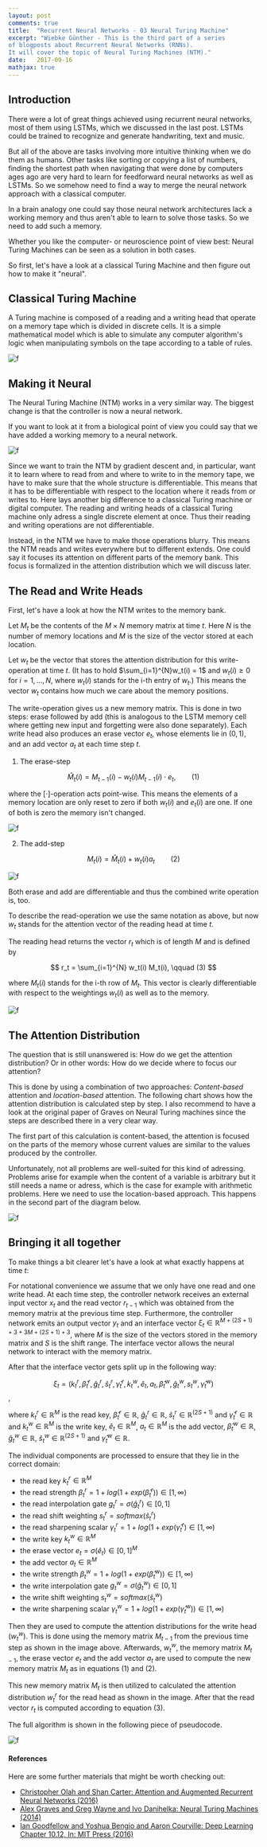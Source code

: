 ```yaml
---
layout: post
comments: true
title:  "Recurrent Neural Networks - 03 Neural Turing Machine"
excerpt: "Wiebke Günther - This is the third part of a series 
of blogposts about Recurrent Neural Networks (RNNs). 
It will cover the topic of Neural Turing Machines (NTM)."
date:   2017-09-16
mathjax: true
---
```


## Introduction
There were a lot of great things achieved using recurrent neural networks, most of them using LSTMs, 
which we discussed in the last post. LSTMs could be trained to recognize and generate handwriting, 
text and music.

But all of the above are tasks involving more intuitive thinking when we do them as humans. Other tasks 
like sorting or copying a list of numbers, finding the shortest path when navigating that were done by 
computers ages ago are very hard to learn for feedforward neural networks as well as LSTMs.
So we somehow need to find a way to merge the neural network approach with a classical computer.

In a brain analogy one could say those neural network architectures lack a working memory and thus 
aren't able to learn to solve those tasks. So we need to add such a memory.

Whether you like the computer- or neuroscience point of view best: Neural Turing Machines can be seen 
as a solution in both cases.

So first, let's have a look at a classical Turing Machine and then figure out how to make it "neural".

## Classical Turing Machine

A Turing machine is composed of a reading and a writing head that operate on a memory tape which is 
divided in discrete cells. It is a simple mathematical model which is able to simulate any computer 
algorithm's logic when manipulating symbols on the tape according to a table of rules.

![f](https://raw.githubusercontent.com/neurocats/neurocats.github.io/master/assets/ntm/classic_turing.png)

## Making it Neural

The Neural Turing Machine (NTM) works in a very similar way. The biggest change is that the controller is 
now a neural network.

If you want to look at it from a biological point of view you could say that we have added a working memory 
to a neural network.

![f](https://raw.githubusercontent.com/neurocats/neurocats.github.io/master/assets/ntm/NTM_overview.png) 

Since we want to train the NTM by gradient descent and, in particular, want it to learn where to read from 
and where to write to in the memory tape, we have to make sure that the whole structure is differentiable. 
This means that it has to be differentiable with respect to the location where it reads from or writes to. 
Here lays another big difference to a classical Turing machine or digital computer. The reading and writing 
heads of a classical Turing machine only adress a single discrete element at once. Thus their reading and 
writing operations are not differentiable.

Instead, in the NTM we have to make those operations blurry. This means the NTM reads and writes 
everywhere but to different extends. One could say it focuses its attention on different parts of the 
memory bank. This focus is formalized in the attention distribution which we will discuss later.

## The Read and Write Heads

First, let's have a look at how the NTM writes to the memory bank.

Let $M_t$ be the contents of the $M \times N$ memory matrix at time $t$. Here $N$ is the number of memory 
locations and $M$ is the size of the vector stored at each location. 

Let $w_t$ be the vector that stores the attention distribution for 
this write-operation at time $t$. 
(It has to hold $\sum_{i=1}^{N}w_t(i) = 1$ and $w_t(i) \geq 0$ 
for $i = 1,\ldots, N$, where $w_t(i)$ stands 
for the i-th entry of $w_t$.) This means the vector $w_t$ contains how much we care about the memory 
positions.

The write-operation gives us a new memory matrix. This is done in two steps: 
erase followed by add (this is analogous to the LSTM memory cell where getting new input 
and forgetting were also done separately). Each write head also produces an erase vector $e_t$, whose 
elements lie in $(0,1)$, and an add vector $a_t$ at each time step $t$.

1. The erase-step

$$
\hat{M}_{t}(i) = M_{t-1}(i) - w_t(i) M_{t-1}(i) \cdot e_t, \qquad (1)
$$

where the $[\cdot$]-operation acts point-wise. This means the elements of a memory location are only 
reset to zero if both $w_t(i)$ and $e_t(i)$ are one. If one of both is zero the memory isn't changed.

![f](https://raw.githubusercontent.com/neurocats/neurocats.github.io/master/assets/ntm/erase(1).png)

2. The add-step

$$
M_{t}(i) = \hat{M}_{t}(i) + w_t(i) a_t \qquad (2)
$$

![f](https://raw.githubusercontent.com/neurocats/neurocats.github.io/master/assets/ntm/add.png)

Both erase and add are differentiable and thus the combined write operation is, too.

To describe the read-operation we use the same notation as above, 
but now $w_t$ stands for the attention vector of the reading head 
at time $t$.

The reading head returns the vector $r_t$ which is of length $M$ 
and is defined by

$$
r_t = \sum_{i=1}^{N} w_t(i) M_t(i), \qquad (3)
$$

where $M_t(i)$ stands for the i-th row of $M_t$.
This vector is clearly differentiable with respect to the weightings $w_t(i)$ as well as to the memory.

![f](https://raw.githubusercontent.com/neurocats/neurocats.github.io/master/assets/ntm/read.png)


## The Attention Distribution
The question that is still unanswered is: How do we get the attention distribution? Or in other words: 
How do we decide where to focus our attention?

This is done by using a combination of two approaches: _Content-based_ attention and 
_location-based_ attention. The following chart shows how the attention distribution is calculated 
step by step. I also recommend to have a look at the original paper of Graves on Neural Turing machines 
since the steps are described there in a very clear way. 

The first part of this calculation is content-based, the attention is focused on the parts of the memory 
whose current values are similar to the values produced by the controller.

Unfortunately, not all problems are well-suited for this kind of adressing. Problems arise for example 
when the content of a variable is arbitrary but it still needs a name or adress, which is the case for 
example with arithmetic problems. Here we need to use the location-based approach. This happens in the 
second part of the diagram below.

![f](https://raw.githubusercontent.com/neurocats/neurocats.github.io/master/assets/ntm/attention_distr.png)

## Bringing it all together

To make things a bit clearer let's have a look at what exactly happens at time $t$:

For notational convenience we assume that we only have one read and 
one write head.
At each time step, the controller network receives an external input 
vector $x_t$ and the read vector $r_{t-1}$ which was obtained from 
the memory matrix at the previous time step.
Furthermore, the controller network emits an output vector $y_t$ and 
an interface vector $\xi_t \in \mathbb{R}^{M+(2S+1)+3+3M+(2S+1)+3}$,
where $M$ is the size of the vectors stored in the memory matrix and $S$ is the shift range. 
The interface vector allows the neural network to interact with the 
memory matrix.

After that the interface vector gets split up in the following way:

$$
\xi_t = (k_t^{r}, \hat{\beta}_t^r, \hat{g}_t^r, \hat{s}_t^r, \hat{\gamma}_t^r, k_t^{w}, \hat{e}_t, a_t, \hat{\beta}_t^w, \hat{g}_t^w, s_t^w, \hat{\gamma}_t^w)
$$,

where $k_t^{r} \in \mathbb{R}^M$ is the read key, 
$\hat{\beta}_t^r \in \mathbb{R}$, $\hat{g}_t^r \in \mathbb{R}$, $\hat{s}_t^r \in \mathbb{R}^(2S+1)$ and
$\hat{\gamma}_t^r \in \mathbb{R}$ and $k_t^{w} \in \mathbb{R}^M$ is the 
write key, $\hat{e}_t \in \mathbb{R}^M$, $a_t \in \mathbb{R}^M$
is the add vector, $\hat{\beta}_t^w \in \mathbb{R}$, 
$\hat{g}_t^w \in \mathbb{R}$, $\hat{s}_t^w \in \mathbb{R}^(2S+1)$ and
$\hat{\gamma}_t^w \in \mathbb{R}$.

The individual components are processed to ensure that they lie in the correct
domain:

- the read key $k_t^{r} \in \mathbb{R}^M$
- the read strength $\beta_t^r = 1+log(1+exp(\hat{\beta}_t^r)) \in [1,\infty)$
- the read interpolation gate $g_t^r = \sigma(\hat{g}_t^r) \in [0,1]$
- the read shift weighting $s_t^r = softmax(\hat{s}_t^r)$
- the read sharpening scalar $\gamma_t^r = 1+log(1+exp(\hat{\gamma}_t^r) \in [1, \infty)$
- the write key $k_t^{w} \in \mathbb{R}^M$
- the erase vector $e_t = \sigma(\hat{e}_t) \in [0,1]^M$
- the add vector $a_t \in \mathbb{R}^M$
- the write strength $\beta_t^w = 1+log(1+exp(\hat{\beta}_t^w)) \in [1,\infty)$
- the write interpolation gate $g_t^w = \sigma(\hat{g}_t^w) \in [0,1]$
- the write shift weighting $s_t^w = softmax(\hat{s}_t^w)$
- the write sharpening scalar $\gamma_t^w = 1+log(1+exp(\hat{\gamma}_t^w)) \in [1, \infty)$

Then they are used to compute the attention distributions for the
write head ($w_t^w$). This is done using the memory matrix $M_{t-1}$ 
from the previous time step as shown in the image above.
Afterwards, $w_t^w$, the memory matrix $M_{t-1}$, the erase 
vector $e_t$ and the add vector $a_t$  are used 
to compute the new memory matrix $M_t$ as in equations (1) and (2).

This new memory matrix $M_{t}$ is then utilized to calculated 
the attention distribution $w_t^r$ for the read head as shown in 
the image. After that the read vector $r_t$ is computed according 
to equation (3).

The full algorithm is shown in the following piece of pseudocode.

![f](https://raw.githubusercontent.com/neurocats/neurocats.github.io/master/assets/ntm/pseudocode_ntm.png)

#### References

Here are some further materials that might be worth checking out:

- [Christopher Olah and Shan Carter: Attention and Augmented Recurrent Neural Networks (2016)](https://distill.pub/2016/augmented-rnns/)
- [Alex Graves and Greg Wayne and Ivo Danihelka: Neural Turing Machines (2014)](https://arxiv.org/pdf/1410.5401.pdf)
- [Ian Goodfellow and Yoshua Bengio and Aaron Courville: Deep Learning Chapter 10.12, In: MIT Press (2016)](http://www.deeplearningbook.org)
